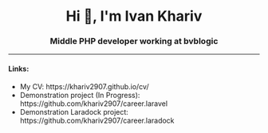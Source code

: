 <h1 align="center">Hi 👋, I'm Ivan Khariv</h1>
<h3 align="center">Middle PHP developer working at bvblogic</h3>
<hr>
<h4>Links:</h4>
<ul>
  <li>My CV: https://khariv2907.github.io/cv/</li>
  <li>Demonstration project (In Progress): https://github.com/khariv2907/career.laravel</li>
  <li>Demonstration Laradock project: https://github.com/khariv2907/career.laradock</li>
</ul>
